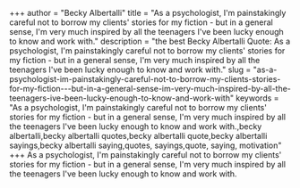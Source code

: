 +++
author = "Becky Albertalli"
title = "As a psychologist, I'm painstakingly careful not to borrow my clients' stories for my fiction - but in a general sense, I'm very much inspired by all the teenagers I've been lucky enough to know and work with."
description = "the best Becky Albertalli Quote: As a psychologist, I'm painstakingly careful not to borrow my clients' stories for my fiction - but in a general sense, I'm very much inspired by all the teenagers I've been lucky enough to know and work with."
slug = "as-a-psychologist-im-painstakingly-careful-not-to-borrow-my-clients-stories-for-my-fiction---but-in-a-general-sense-im-very-much-inspired-by-all-the-teenagers-ive-been-lucky-enough-to-know-and-work-with"
keywords = "As a psychologist, I'm painstakingly careful not to borrow my clients' stories for my fiction - but in a general sense, I'm very much inspired by all the teenagers I've been lucky enough to know and work with.,becky albertalli,becky albertalli quotes,becky albertalli quote,becky albertalli sayings,becky albertalli saying,quotes, sayings,quote, saying, motivation"
+++
As a psychologist, I'm painstakingly careful not to borrow my clients' stories for my fiction - but in a general sense, I'm very much inspired by all the teenagers I've been lucky enough to know and work with.
